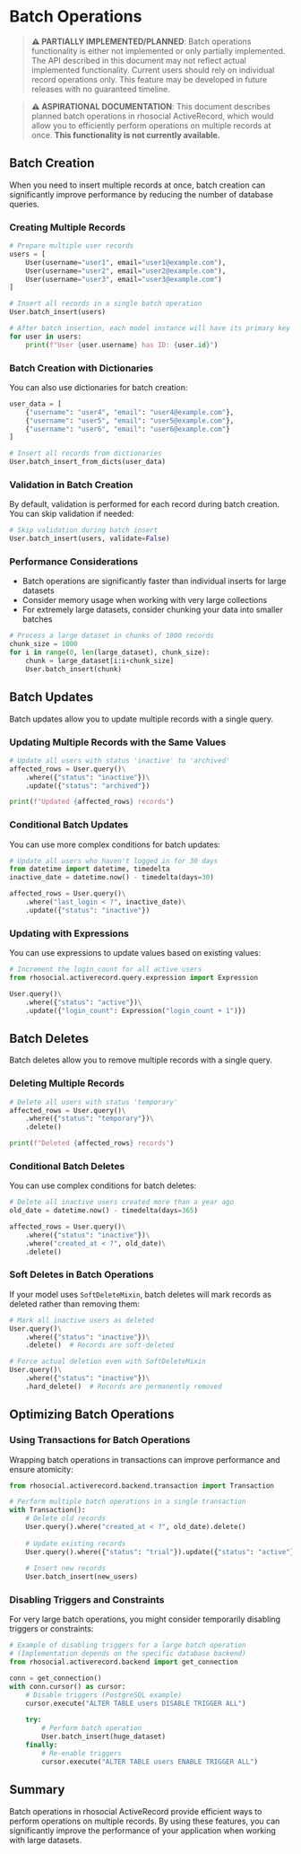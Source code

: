 # Batch Operations

> **⚠️ PARTIALLY IMPLEMENTED/PLANNED**: Batch operations functionality is either not implemented or only partially implemented. The API described in this document may not reflect actual implemented functionality. Current users should rely on individual record operations only. This feature may be developed in future releases with no guaranteed timeline.

> **⚠️ ASPIRATIONAL DOCUMENTATION**: This document describes planned batch operations in rhosocial ActiveRecord, which would allow you to efficiently perform operations on multiple records at once. **This functionality is not currently available.**

## Batch Creation

When you need to insert multiple records at once, batch creation can significantly improve performance by reducing the number of database queries.

### Creating Multiple Records

```python
# Prepare multiple user records
users = [
    User(username="user1", email="user1@example.com"),
    User(username="user2", email="user2@example.com"),
    User(username="user3", email="user3@example.com")
]

# Insert all records in a single batch operation
User.batch_insert(users)

# After batch insertion, each model instance will have its primary key set
for user in users:
    print(f"User {user.username} has ID: {user.id}")
```

### Batch Creation with Dictionaries

You can also use dictionaries for batch creation:

```python
user_data = [
    {"username": "user4", "email": "user4@example.com"},
    {"username": "user5", "email": "user5@example.com"},
    {"username": "user6", "email": "user6@example.com"}
]

# Insert all records from dictionaries
User.batch_insert_from_dicts(user_data)
```

### Validation in Batch Creation

By default, validation is performed for each record during batch creation. You can skip validation if needed:

```python
# Skip validation during batch insert
User.batch_insert(users, validate=False)
```

### Performance Considerations

- Batch operations are significantly faster than individual inserts for large datasets
- Consider memory usage when working with very large collections
- For extremely large datasets, consider chunking your data into smaller batches

```python
# Process a large dataset in chunks of 1000 records
chunk_size = 1000
for i in range(0, len(large_dataset), chunk_size):
    chunk = large_dataset[i:i+chunk_size]
    User.batch_insert(chunk)
```

## Batch Updates

Batch updates allow you to update multiple records with a single query.

### Updating Multiple Records with the Same Values

```python
# Update all users with status 'inactive' to 'archived'
affected_rows = User.query()\
    .where({"status": "inactive"})\
    .update({"status": "archived"})

print(f"Updated {affected_rows} records")
```

### Conditional Batch Updates

You can use more complex conditions for batch updates:

```python
# Update all users who haven't logged in for 30 days
from datetime import datetime, timedelta
inactive_date = datetime.now() - timedelta(days=30)

affected_rows = User.query()\
    .where("last_login < ?", inactive_date)\
    .update({"status": "inactive"})
```

### Updating with Expressions

You can use expressions to update values based on existing values:

```python
# Increment the login_count for all active users
from rhosocial.activerecord.query.expression import Expression

User.query()\
    .where({"status": "active"})\
    .update({"login_count": Expression("login_count + 1")})
```

## Batch Deletes

Batch deletes allow you to remove multiple records with a single query.

### Deleting Multiple Records

```python
# Delete all users with status 'temporary'
affected_rows = User.query()\
    .where({"status": "temporary"})\
    .delete()

print(f"Deleted {affected_rows} records")
```

### Conditional Batch Deletes

You can use complex conditions for batch deletes:

```python
# Delete all inactive users created more than a year ago
old_date = datetime.now() - timedelta(days=365)

affected_rows = User.query()\
    .where({"status": "inactive"})\
    .where("created_at < ?", old_date)\
    .delete()
```

### Soft Deletes in Batch Operations

If your model uses `SoftDeleteMixin`, batch deletes will mark records as deleted rather than removing them:

```python
# Mark all inactive users as deleted
User.query()\
    .where({"status": "inactive"})\
    .delete()  # Records are soft-deleted

# Force actual deletion even with SoftDeleteMixin
User.query()\
    .where({"status": "inactive"})\
    .hard_delete()  # Records are permanently removed
```

## Optimizing Batch Operations

### Using Transactions for Batch Operations

Wrapping batch operations in transactions can improve performance and ensure atomicity:

```python
from rhosocial.activerecord.backend.transaction import Transaction

# Perform multiple batch operations in a single transaction
with Transaction():
    # Delete old records
    User.query().where("created_at < ?", old_date).delete()
    
    # Update existing records
    User.query().where({"status": "trial"}).update({"status": "active"})
    
    # Insert new records
    User.batch_insert(new_users)
```

### Disabling Triggers and Constraints

For very large batch operations, you might consider temporarily disabling triggers or constraints:

```python
# Example of disabling triggers for a large batch operation
# (Implementation depends on the specific database backend)
from rhosocial.activerecord.backend import get_connection

conn = get_connection()
with conn.cursor() as cursor:
    # Disable triggers (PostgreSQL example)
    cursor.execute("ALTER TABLE users DISABLE TRIGGER ALL")
    
    try:
        # Perform batch operation
        User.batch_insert(huge_dataset)
    finally:
        # Re-enable triggers
        cursor.execute("ALTER TABLE users ENABLE TRIGGER ALL")
```

## Summary

Batch operations in rhosocial ActiveRecord provide efficient ways to perform operations on multiple records. By using these features, you can significantly improve the performance of your application when working with large datasets.